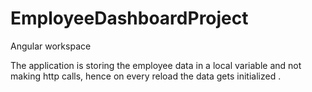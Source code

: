 # EmployeeDashboardProject
Angular workspace

The application  is storing the employee data in a local variable and not making http calls, hence on every reload the data gets initialized .
